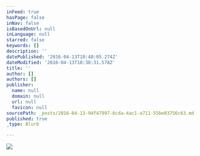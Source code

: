 ```yaml
---
inFeed: true
hasPage: false
inNav: false
isBasedOnUrl: null
inLanguage: null
starred: false
keywords: []
description: ''
datePublished: '2016-04-13T10:40:05.274Z'
dateModified: '2016-04-13T10:38:31.578Z'
title: ''
author: []
authors: []
publisher:
  name: null
  domain: null
  url: null
  favicon: null
sourcePath: _posts/2016-04-13-94f47997-6cda-4ac1-a711-55be03756c63.md
published: true
_type: Blurb

---
```

![](https://the-grid-user-content.s3-us-west-2.amazonaws.com/63d05b48-e82e-4a9a-9ec4-eb146998ebb6.png)